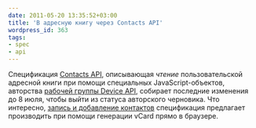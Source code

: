 ```yaml
---
date: 2011-05-20 13:35:52+03:00
title: 'В адресную книгу через Contacts API'
wordpress_id: 363
tags:
- spec
- api
---
```


Спецификация [Contacts API][1], описывающая _чтение_ пользовательской адресной книги при помощи специальных JavaScript-объектов, авторства [рабочей группы Device API][2], собирает последние изменения до 8 июля, чтобы выйти из статуса авторского черновика. Что интересно, [запись и добавление контактов][3] спецификация предлагает производить при помощи генерации vCard прямо в браузере.

[1]: http://dev.w3.org/2009/dap/contacts/
[2]: http://www.w3.org/2009/dap/
[3]: http://dev.w3.org/2009/dap/contacts/#adding-and-updating-contacts
